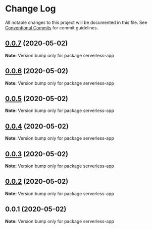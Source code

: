 # Change Log

All notable changes to this project will be documented in this file.
See [Conventional Commits](https://conventionalcommits.org) for commit guidelines.

## [0.0.7](https://github.com/kaoskeya/apollo-federation-sample-app/compare/v0.0.6...v0.0.7) (2020-05-02)

**Note:** Version bump only for package serverless-app





## [0.0.6](https://github.com/kaoskeya/apollo-federation-sample-app/compare/v0.0.5...v0.0.6) (2020-05-02)

**Note:** Version bump only for package serverless-app





## [0.0.5](https://github.com/kaoskeya/apollo-federation-sample-app/compare/v0.0.4...v0.0.5) (2020-05-02)

**Note:** Version bump only for package serverless-app





## [0.0.4](https://github.com/kaoskeya/apollo-federation-sample-app/compare/v0.0.3...v0.0.4) (2020-05-02)

**Note:** Version bump only for package serverless-app





## [0.0.3](https://github.com/kaoskeya/apollo-federation-sample-app/compare/v0.0.2...v0.0.3) (2020-05-02)

**Note:** Version bump only for package serverless-app





## [0.0.2](https://github.com/kaoskeya/apollo-federation-sample-app/compare/v0.0.1...v0.0.2) (2020-05-02)

**Note:** Version bump only for package serverless-app





## 0.0.1 (2020-05-02)

**Note:** Version bump only for package serverless-app
